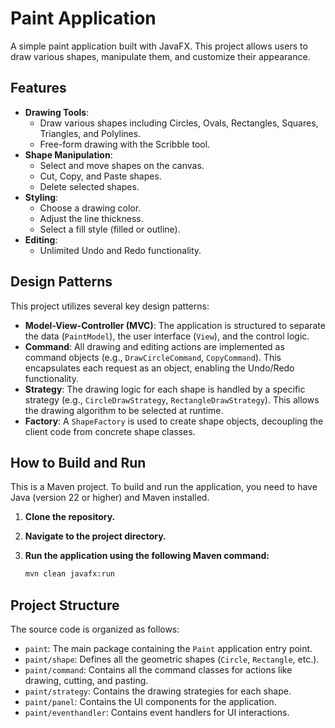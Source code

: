 # Paint Application

A simple paint application built with JavaFX. This project allows users to draw various shapes, manipulate them, and customize their appearance.

## Features

*   **Drawing Tools**:
    *   Draw various shapes including Circles, Ovals, Rectangles, Squares, Triangles, and Polylines.
    *   Free-form drawing with the Scribble tool.
*   **Shape Manipulation**:
    *   Select and move shapes on the canvas.
    *   Cut, Copy, and Paste shapes.
    *   Delete selected shapes.
*   **Styling**:
    *   Choose a drawing color.
    *   Adjust the line thickness.
    *   Select a fill style (filled or outline).
*   **Editing**:
    *   Unlimited Undo and Redo functionality.

## Design Patterns

This project utilizes several key design patterns:

*   **Model-View-Controller (MVC)**: The application is structured to separate the data (`PaintModel`), the user interface (`View`), and the control logic.
*   **Command**: All drawing and editing actions are implemented as command objects (e.g., `DrawCircleCommand`, `CopyCommand`). This encapsulates each request as an object, enabling the Undo/Redo functionality.
*   **Strategy**: The drawing logic for each shape is handled by a specific strategy (e.g., `CircleDrawStrategy`, `RectangleDrawStrategy`). This allows the drawing algorithm to be selected at runtime.
*   **Factory**: A `ShapeFactory` is used to create shape objects, decoupling the client code from concrete shape classes.

## How to Build and Run

This is a Maven project. To build and run the application, you need to have Java (version 22 or higher) and Maven installed.

1.  **Clone the repository.**
2.  **Navigate to the project directory.**
3.  **Run the application using the following Maven command:**

    ```bash
    mvn clean javafx:run
    ```

## Project Structure

The source code is organized as follows:

*   `paint`: The main package containing the `Paint` application entry point.
*   `paint/shape`: Defines all the geometric shapes (`Circle`, `Rectangle`, etc.).
*   `paint/command`: Contains all the command classes for actions like drawing, cutting, and pasting.
*   `paint/strategy`: Contains the drawing strategies for each shape.
*   `paint/panel`: Contains the UI components for the application.
*   `paint/eventhandler`: Contains event handlers for UI interactions.
